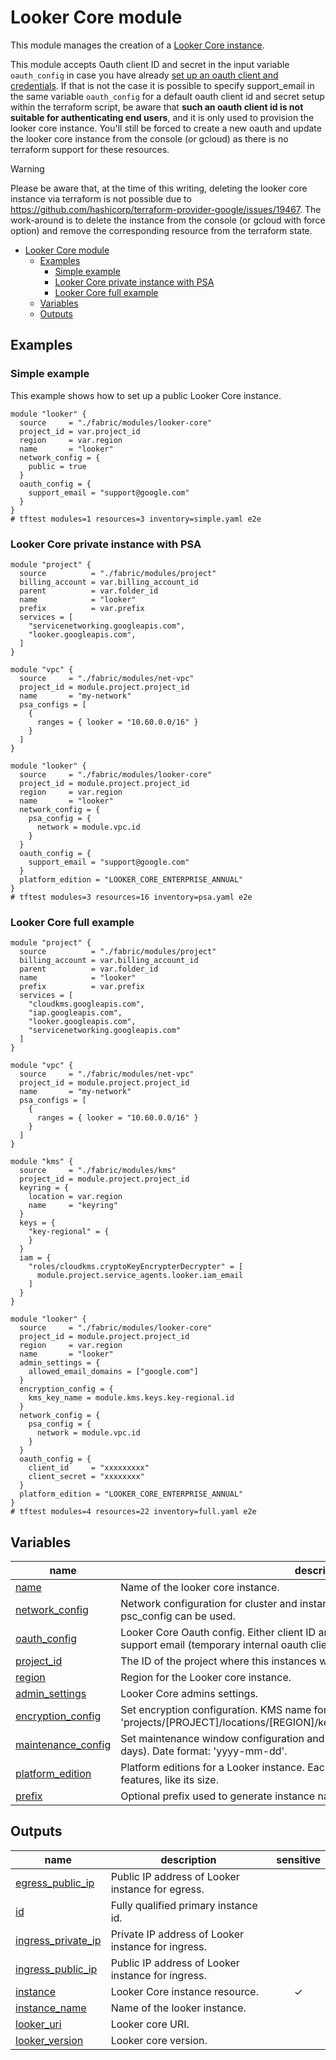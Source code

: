 # Looker Core module

This module manages the creation of a [Looker Core instance](https://cloud.google.com/looker/docs/looker-core).

This module accepts Oauth client ID and secret in the input variable `oauth_config` in case you have
already [set up an oauth client and credentials](https://cloud.google.com/looker/docs/looker-core-create-oauth).
If that is not the case it is possible to specify support_email in the same variable `oauth_config` for a default oauth
client id and secret setup within the terraform script, be aware that **such an oauth client id is not suitable for
authenticating end users**, and it is only used to provision the looker core instance.
You'll still be forced to create a new oauth and update the looker core instance from the console (or gcloud) as there
is no terraform support for these resources.


> [!WARNING]
> Please be aware that, at the time of this writing, deleting the looker core instance via terraform is not possible due
> to https://github.com/hashicorp/terraform-provider-google/issues/19467. The work-around is to delete the instance from the
> console (or gcloud with force option) and remove the corresponding resource from the terraform state.

<!-- TOC -->

* [Looker Core module](#looker-core-module)
    * [Examples](#examples)
        * [Simple example](#simple-example)
        * [Looker Core private instance with PSA](#looker-core-private-instance-with-psa)
        * [Looker Core full example](#looker-core-full-example)
    * [Variables](#variables)
    * [Outputs](#outputs)

<!-- TOC -->

## Examples

### Simple example

This example shows how to set up a public Looker Core instance.

```hcl
module "looker" {
  source     = "./fabric/modules/looker-core"
  project_id = var.project_id
  region     = var.region
  name       = "looker"
  network_config = {
    public = true
  }
  oauth_config = {
    support_email = "support@google.com"
  }
}
# tftest modules=1 resources=3 inventory=simple.yaml e2e
```

### Looker Core private instance with PSA

```hcl
module "project" {
  source          = "./fabric/modules/project"
  billing_account = var.billing_account_id
  parent          = var.folder_id
  name            = "looker"
  prefix          = var.prefix
  services = [
    "servicenetworking.googleapis.com",
    "looker.googleapis.com",
  ]
}

module "vpc" {
  source     = "./fabric/modules/net-vpc"
  project_id = module.project.project_id
  name       = "my-network"
  psa_configs = [
    {
      ranges = { looker = "10.60.0.0/16" }
    }
  ]
}

module "looker" {
  source     = "./fabric/modules/looker-core"
  project_id = module.project.project_id
  region     = var.region
  name       = "looker"
  network_config = {
    psa_config = {
      network = module.vpc.id
    }
  }
  oauth_config = {
    support_email = "support@google.com"
  }
  platform_edition = "LOOKER_CORE_ENTERPRISE_ANNUAL"
}
# tftest modules=3 resources=16 inventory=psa.yaml e2e
```

### Looker Core full example

```hcl
module "project" {
  source          = "./fabric/modules/project"
  billing_account = var.billing_account_id
  parent          = var.folder_id
  name            = "looker"
  prefix          = var.prefix
  services = [
    "cloudkms.googleapis.com",
    "iap.googleapis.com",
    "looker.googleapis.com",
    "servicenetworking.googleapis.com"
  ]
}

module "vpc" {
  source     = "./fabric/modules/net-vpc"
  project_id = module.project.project_id
  name       = "my-network"
  psa_configs = [
    {
      ranges = { looker = "10.60.0.0/16" }
    }
  ]
}

module "kms" {
  source     = "./fabric/modules/kms"
  project_id = module.project.project_id
  keyring = {
    location = var.region
    name     = "keyring"
  }
  keys = {
    "key-regional" = {
    }
  }
  iam = {
    "roles/cloudkms.cryptoKeyEncrypterDecrypter" = [
      module.project.service_agents.looker.iam_email
    ]
  }
}

module "looker" {
  source     = "./fabric/modules/looker-core"
  project_id = module.project.project_id
  region     = var.region
  name       = "looker"
  admin_settings = {
    allowed_email_domains = ["google.com"]
  }
  encryption_config = {
    kms_key_name = module.kms.keys.key-regional.id
  }
  network_config = {
    psa_config = {
      network = module.vpc.id
    }
  }
  oauth_config = {
    client_id     = "xxxxxxxxx"
    client_secret = "xxxxxxxx"
  }
  platform_edition = "LOOKER_CORE_ENTERPRISE_ANNUAL"
}
# tftest modules=4 resources=22 inventory=full.yaml e2e
```
<!-- BEGIN TFDOC -->
## Variables

| name | description | type | required | default |
|---|---|:---:|:---:|:---:|
| [name](variables.tf#L85) | Name of the looker core instance. | <code>string</code> | ✓ |  |
| [network_config](variables.tf#L90) | Network configuration for cluster and instance. Only one between psa_config and psc_config can be used. | <code title="object&#40;&#123;&#10;  psa_config &#61; optional&#40;object&#40;&#123;&#10;    network            &#61; string&#10;    allocated_ip_range &#61; optional&#40;string&#41;&#10;    enable_public_ip   &#61; optional&#40;bool, false&#41;&#10;    enable_private_ip  &#61; optional&#40;bool, true&#41;&#10;  &#125;&#41;&#41;&#10;  public &#61; optional&#40;bool, false&#41;&#10;&#125;&#41;">object&#40;&#123;&#8230;&#125;&#41;</code> | ✓ |  |
| [oauth_config](variables.tf#L108) | Looker Core Oauth config. Either client ID and secret (existing oauth client) or support email (temporary internal oauth client setup) must be specified. | <code title="object&#40;&#123;&#10;  client_id     &#61; optional&#40;string, null&#41;&#10;  client_secret &#61; optional&#40;string, null&#41;&#10;  support_email &#61; optional&#40;string, null&#41;&#10;&#125;&#41;">object&#40;&#123;&#8230;&#125;&#41;</code> | ✓ |  |
| [project_id](variables.tf#L141) | The ID of the project where this instances will be created. | <code>string</code> | ✓ |  |
| [region](variables.tf#L146) | Region for the Looker core instance. | <code>string</code> | ✓ |  |
| [admin_settings](variables.tf#L17) | Looker Core admins settings. | <code title="object&#40;&#123;&#10;  allowed_email_domains &#61; list&#40;string&#41;&#10;&#125;&#41;">object&#40;&#123;&#8230;&#125;&#41;</code> |  | <code>null</code> |
| [encryption_config](variables.tf#L26) | Set encryption configuration. KMS name format: 'projects/[PROJECT]/locations/[REGION]/keyRings/[RING]/cryptoKeys/[KEY_NAME]'. | <code title="object&#40;&#123;&#10;  kms_key_name &#61; string&#10;&#125;&#41;">object&#40;&#123;&#8230;&#125;&#41;</code> |  | <code>null</code> |
| [maintenance_config](variables.tf#L35) | Set maintenance window configuration and maintenance deny period (up to 90 days). Date format: 'yyyy-mm-dd'. | <code title="object&#40;&#123;&#10;  maintenance_window &#61; optional&#40;object&#40;&#123;&#10;    day &#61; optional&#40;string, &#34;SUNDAY&#34;&#41;&#10;    start_time &#61; optional&#40;object&#40;&#123;&#10;      hours   &#61; optional&#40;number, 23&#41;&#10;      minutes &#61; optional&#40;number, 0&#41;&#10;      seconds &#61; optional&#40;number, 0&#41;&#10;      nanos   &#61; optional&#40;number, 0&#41;&#10;    &#125;&#41;, &#123;&#125;&#41;&#10;  &#125;&#41;, null&#41;&#10;  deny_maintenance_period &#61; optional&#40;object&#40;&#123;&#10;    start_date &#61; object&#40;&#123;&#10;      year  &#61; number&#10;      month &#61; number&#10;      day   &#61; number&#10;    &#125;&#41;&#10;    end_date &#61; object&#40;&#123;&#10;      year  &#61; number&#10;      month &#61; number&#10;      day   &#61; number&#10;    &#125;&#41;&#10;    start_time &#61; optional&#40;object&#40;&#123;&#10;      hours   &#61; optional&#40;number, 23&#41;&#10;      minutes &#61; optional&#40;number, 0&#41;&#10;      seconds &#61; optional&#40;number, 0&#41;&#10;      nanos   &#61; optional&#40;number, 0&#41;&#10;    &#125;&#41;, &#123;&#125;&#41;&#10;  &#125;&#41;, null&#41;&#10;&#125;&#41;">object&#40;&#123;&#8230;&#125;&#41;</code> |  | <code>&#123;&#125;</code> |
| [platform_edition](variables.tf#L121) | Platform editions for a Looker instance. Each edition maps to a set of instance features, like its size. | <code>string</code> |  | <code>&#34;LOOKER_CORE_TRIAL&#34;</code> |
| [prefix](variables.tf#L131) | Optional prefix used to generate instance names. | <code>string</code> |  | <code>null</code> |

## Outputs

| name | description | sensitive |
|---|---|:---:|
| [egress_public_ip](outputs.tf#L17) | Public IP address of Looker instance for egress. |  |
| [id](outputs.tf#L22) | Fully qualified primary instance id. |  |
| [ingress_private_ip](outputs.tf#L27) | Private IP address of Looker instance for ingress. |  |
| [ingress_public_ip](outputs.tf#L32) | Public IP address of Looker instance for ingress. |  |
| [instance](outputs.tf#L37) | Looker Core instance resource. | ✓ |
| [instance_name](outputs.tf#L43) | Name of the looker instance. |  |
| [looker_uri](outputs.tf#L48) | Looker core URI. |  |
| [looker_version](outputs.tf#L53) | Looker core version. |  |
<!-- END TFDOC -->
